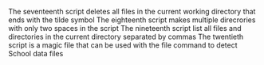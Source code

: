 The seventeenth script deletes all files in the current working directory that ends with the tilde symbol
The eighteenth script makes multiple direcrories with only two spaces in the script
The nineteenth script list all files and directories in the current directory separated by commas
The twentieth script is a magic file that can be used with the file command to detect School data files
